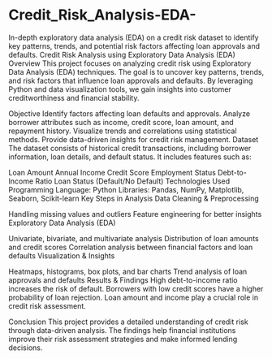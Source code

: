 # Credit_Risk_Analysis-EDA-
 In-depth exploratory data analysis (EDA) on a credit risk dataset to identify key patterns, trends, and potential risk factors affecting loan approvals and defaults.
Credit Risk Analysis using Exploratory Data Analysis (EDA)
Overview
This project focuses on analyzing credit risk using Exploratory Data Analysis (EDA) techniques. The goal is to uncover key patterns, trends, and risk factors that influence loan approvals and defaults. By leveraging Python and data visualization tools, we gain insights into customer creditworthiness and financial stability.

Objective
Identify factors affecting loan defaults and approvals.
Analyze borrower attributes such as income, credit score, loan amount, and repayment history.
Visualize trends and correlations using statistical methods.
Provide data-driven insights for credit risk management.
Dataset
The dataset consists of historical credit transactions, including borrower information, loan details, and default status. It includes features such as:

Loan Amount
Annual Income
Credit Score
Employment Status
Debt-to-Income Ratio
Loan Status (Default/No Default)
Technologies Used
Programming Language: Python
Libraries: Pandas, NumPy, Matplotlib, Seaborn, Scikit-learn
Key Steps in Analysis
Data Cleaning & Preprocessing

Handling missing values and outliers
Feature engineering for better insights
Exploratory Data Analysis (EDA)

Univariate, bivariate, and multivariate analysis
Distribution of loan amounts and credit scores
Correlation analysis between financial factors and loan defaults
Visualization & Insights

Heatmaps, histograms, box plots, and bar charts
Trend analysis of loan approvals and defaults
Results & Findings
High debt-to-income ratio increases the risk of default.
Borrowers with low credit scores have a higher probability of loan rejection.
Loan amount and income play a crucial role in credit risk assessment.

Conclusion
This project provides a detailed understanding of credit risk through data-driven analysis. The findings help financial institutions improve their risk assessment strategies and make informed lending decisions.
